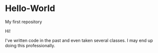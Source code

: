 # Hello-World
My first repository

Hi!

I've written code in the past and even taken several classes.  I may end up doing this professionally.
